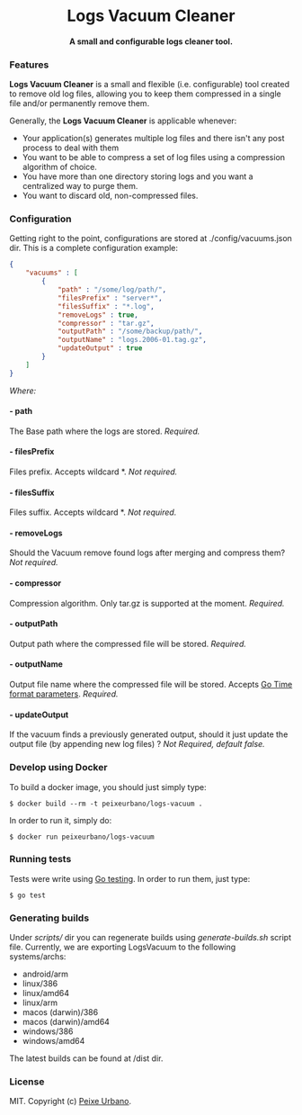 <h1 align="center">
  <br>
  Logs Vacuum Cleaner
  <br>
</h1>

<h4 align="center">A small and configurable logs cleaner tool.</h4>

### Features

**Logs Vacuum Cleaner** is a small and flexible (i.e. configurable) tool created to remove old log files, allowing
you to keep them compressed in a single file and/or permanently remove them.

Generally, the **Logs Vacuum Cleaner** is applicable whenever:

* Your application(s) generates multiple log files and there isn't any post process to deal with them
* You want to be able to compress a set of log files using a compression algorithm of choice.
* You have more than one directory storing logs and you want a centralized way to purge them.
* You want to discard old, non-compressed files.

### Configuration

Getting right to the point, configurations are stored at ./config/vacuums.json dir. 
This is a complete configuration example:

```json
{
    "vacuums" : [
        {
            "path" : "/some/log/path/",
            "filesPrefix" : "server*",
            "filesSuffix" : "*.log",
            "removeLogs" : true,
            "compressor" : "tar.gz",
            "outputPath" : "/some/backup/path/",
            "outputName" : "logs.2006-01.tag.gz",
            "updateOutput" : true
        }
    ]
}
```

*Where:*

#### - path
The Base path where the logs are stored. *Required.*

#### - filesPrefix
Files prefix. Accepts wildcard *. *Not required.*

#### - filesSuffix
Files suffix. Accepts wildcard *. *Not required.*

#### - removeLogs
Should the Vacuum remove found logs after merging and compress them? *Not required.*

#### - compressor
Compression algorithm. Only tar.gz is supported at the moment. *Required.*

#### - outputPath
Output path where the compressed file will be stored. *Required.*

#### - outputName
Output file name where the compressed file will be stored. Accepts [Go Time format parameters](https://golang.org/pkg/time/#pkg-examples). *Required.*

#### - updateOutput
If the vacuum finds a previously generated output, should it just update the output file (by appending new log files) ? *Not Required, default false.*

### Develop using Docker

To build a docker image, you should just simply type: 

`$ docker build --rm -t peixeurbano/logs-vacuum .`

In order to run it, simply do: 

`$ docker run peixeurbano/logs-vacuum` 
 
### Running tests

Tests were write using [Go testing](https://golang.org/pkg/testing/). In order to run them, just type:

`$ go test` 

### Generating builds

Under *scripts/* dir you can regenerate builds using *generate-builds.sh* script file. Currently, we are exporting LogsVacuum to the following systems/archs:

* android/arm
* linux/386
* linux/amd64
* linux/arm
* macos (darwin)/386
* macos (darwin)/amd64
* windows/386
* windows/amd64

The latest builds can be found at /dist dir.

### License

MIT. Copyright (c) [Peixe Urbano](http://www.peixeurbano.com.br). 